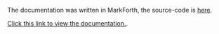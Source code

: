 The documentation was written in MarkForth, the source-code is [here](https://github.com/Russell-Horwood/MarkForth/tree/main/src/MarkForth.Samples/MarkForth).

[Click this link to view the documentation.](https://russell-horwood.github.io/MarkForth/).
